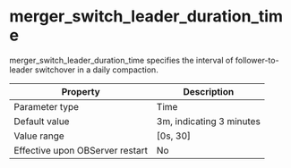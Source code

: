 merger_switch_leader_duration_time 
=======================================================

merger_switch_leader_duration_time specifies the interval of follower-to-leader switchover in a daily compaction. 


|          **Property**           |     **Description**      |
|---------------------------------|--------------------------|
| Parameter type                  | Time                     |
| Default value                   | 3m, indicating 3 minutes |
| Value range                     | \[0s, 30\]               |
| Effective upon OBServer restart | No                       |



